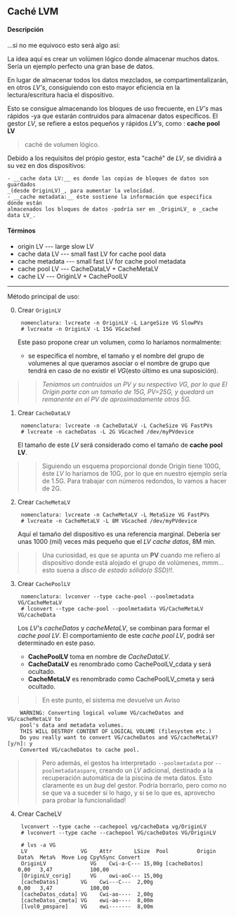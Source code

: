 ## Caché LVM

#### Descripción
...si no me equivoco esto será algo así:

La idea aquí es crear un volúmen lógico donde almacenar muchos datos. Sería
un ejemplo perfecto una gran base de datos.

En lugar de almacenar todos los datos mezclados, se compartimentalizarán, 
en otros _LV's_, consiguiendo con esto mayor eficiencia en la lectura/escritura
hacia el dispositivo.

Esto se consigue almacenando los bloques de uso frecuente, en _LV's_ mas
rápidos -ya que estarán contruidos para almacenar datos específicos.
El gestor _LV_, se refiere a estos pequeños y rápidos _LV's_, como :
__cache pool LV__

> caché de volumen lógico.

Debido a los requisitos del própio gestor, esta "caché" de _LV_, se dividirá
a su vez en dos dispositivos:

	- __cache data LV:__ es donde las copias de bloques de datos son guardados
	_(desde OriginLV)_, para aumentar la velocidad.
	- __cache metadata:__ éste sostiene la información que especifica dónde están
	almacenados los bloques de datos -podría ser en _OriginLV_ o _cache data LV_.

#### Términos

- origin LV 			---  large slow LV
- cache data LV 	---  small fast LV for cache pool data
- cache metadata	---  small fast LV for cache pool metadata
- cache pool LV		---	 CacheDataLV + CacheMetaLV
- cache LV				---  OriginLV + CachePoolLV

---
Método principal de uso:

0. Crear `OriginLV`
	
		nomenclatura: lvcreate -n OriginLV -L LargeSize VG SlowPVs
		# lvcreate -n OriginLV -L 15G VGcached

	Este paso propone crear un volumen, como lo haríamos normalmente:
	- se especifica el nombre, el tamaño y el nombre del grupo de
	volumenes al que queramos asociar o el nombre de grupo que tendrá
	en caso de no existir el _VG_(esto último es una suposición).

>> _Teníamos un contruidos un _PV_ y su respectivo _VG_, por lo que_
>> _El Origin parte con un tamaño de 15G, PV=25G, y quedará un remanente_
>> _en el PV de aproximadamente otros 5G._

1. Crear `CacheDataLV`

		nomenclatura: lvcreate -n CacheDataLV -L CacheSize VG FastPVs
		# lvcreate -n cacheDatos -L 2G VGcached /dev/myPVdevice

	El tamaño de este _LV_ será considerado como el tamaño de __cache pool LV__.

>> Siguiendo un esquema proporcional donde Origin tiene 100G, éste _LV_
>> lo haríamos de 10G, por lo que en nuestro ejemplo sería de 1.5G. Para
>> trabajar con números redondos, lo vamos a hacer de 2G.

2. Crear `CacheMetaLV`

		nomenclatura: lvcreate -n CacheMetaLV -L MetaSize VG FastPVs
		# lvcreate -n CacheMetaLV -L 8M VGcached /dev/myPVdevice
		

	Aquí el tamaño del dispositivo es una referencia marginal. Debería ser
	unas 1000 (mil) veces más pequeño que el _LV cache datos_, 8M min.

>> Una curiosidad, es que se apunta un __PV__ cuando me refiero al dispositivo
>> donde está alojado el grupo de volúmenes, mmm... esto suena a _disco de estado
>> sólido(o SSD)!!_. 


3. Crear `CachePoolLV`

		nomenclatura: lvconver --type cache-pool --poolmetadata VG/CacheMetaLV
		# lconvert --type cache-pool --poolmetadata VG/CacheMetaLV VG/cacheData
		
		
	Los _LV's_ _cacheDatos_ y _cacheMetaLV_, se combinan para formar el 
	_cache pool LV_. El comportamiento de este _cache pool LV_, podrá ser
	determinado en este paso.
	- __CachePoolLV__ toma en nombre de _CacheDataLV_.
	- __CacheDataLV__ es renombrado como CachePoolLV_cdata y será ocultado.
	- __CacheMetaLV__ es renombrado como CachePoolLV_cmeta y será ocultado.
		
>> En este punto, el sistema me devuelve un Aviso

		WARNING: Converting logical volume VG/cacheDatos and VG/cacheMetaLV to  
		pool's data and metadata volumes.  
		THIS WILL DESTROY CONTENT OF LOGICAL VOLUME (filesystem etc.)  
		Do you really want to convert VG/cacheDatos and VG/cacheMetaLV? [y/n]: y  
		Converted VG/cacheDatos to cache pool.

>> Pero además, el gestos ha interpretado `--poolmetadata` 
>> por `--poolmetadataspare`, creando un _LV_ adicional, destinado a la 
>> recuperación automática de la piscina de meta datos. Esto claramente 
>> es un _bug_ del gestor. 
>> Podría borrarlo, pero como no se que va a suceder si lo hago, y si 
>> se lo que es, aprovecho para probar la funcionalidad!


4. Crear CacheLV

		lvconvert --type cache --cachepool vg/cacheData vg/OriginLV
		# lvconvert --type cache --cachepool VG/cacheDatos VG/OriginLV

		# lvs -a VG   
		LV                 VG    Attr       LSize  Pool         Origin Data%  Meta%  Move Log Cpy%Sync Convert
		OriginLV              VG    Cwi-a-C--- 15,00g [cacheDatos]        0,00   3,47            100,00
		[OriginLV_corig]      VG    owi-aoC--- 15,00g
		[cacheDatos]       VG    Cwi---C---  2,00g                     		0,00   3,47            100,00
		[cacheDatos_cdata] VG    Cwi-ao----  2,00g
		[cacheDatos_cmeta] VG    ewi-ao----  8,00m
		[lvol0_pmspare]    VG    ewi-------  8,00m
			








